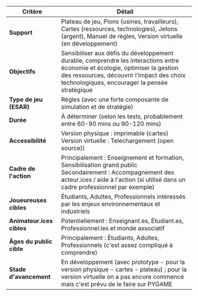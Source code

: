 | Critère                | Détail                                                                                                                                                                                                                                                            |
| ---------------------- | ---------------------------------------------------------------------------------------------------------------------------------------------------------------------------------------------------------------------------------------------------------------------- |
| **Support**            | Plateau de jeu, Pions (usines, travailleurs), Cartes (ressources, technologies), Jetons (argent), Manuel de règles, Version virtuelle (en développement)                                                                                                                  |
| **Objectifs**         | Sensibiliser aux défis du développement durable, comprendre les interactions entre économie et écologie, optimiser la gestion des ressources, découvrir l'impact des choix technologiques, encourager la pensée stratégique                                                |
| **Type de jeu (ESAR)** | Règles (avec une forte composante de simulation et de stratégie)                                                                                                                                                                                                       |
| **Durée**              | À déterminer (selon les tests, probablement entre 60-90 mins ou 90-120 mins)                                                                                                                                                                                        |
| **Accessibilité**      | Version physique : imprimable (cartes)  <br> Version virtuelle : Telechargement (open source))                                                             |
| **Cadre de l'action**  | Principalement : Enseignement et formation, Sensibilisation grand public <br> Secondairement : Accompagnement des acteur.ices / aide à l'action (si utilisé dans un cadre professionnel par exemple)                                                                     |
| **Joueureuses cibles** | Étudiants, Adultes, Professionnels intéressés par les enjeux environnementaux et industriels                                                                                                                                                                            |
| **Animateur.ices cibles** | Potentiellement : Enseignant.es, Étudiant.es,  Professionnel.les et monde associatif                                                                      |
| **Âges du public cible** | Principalement : Étudiants, Adultes, Professionnels (c'est assez compliqué à comprendre)                                                                                                                                |
| **Stade d'avancement** | En développement (avec prototype - pour la version physique - cartes - plateau) ; pour la version virtuelle on a pas encore commencé mais c'est prévu de le faire sur PYGAME |
